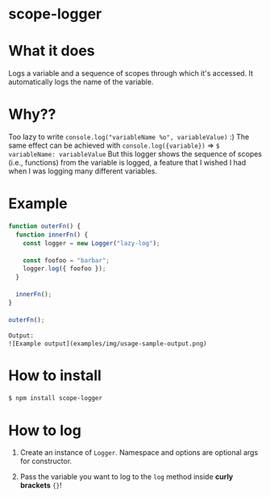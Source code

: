 # scope-logger

# What it does

Logs a variable and a sequence of scopes through which it's accessed. It automatically logs the name of the variable.

# Why??

Too lazy to write `console.log("variableName %o", variableValue)` :)
The same effect can be achieved with `console.log({variable})` => `$ variableName: variableValue`
But this logger shows the sequence of scopes (i.e., functions) from the variable is logged, a feature that I wished I had when I was logging many different variables.

# Example

```javascript
function outerFn() {
  function innerFn() {
    const logger = new Logger("lazy-log");

    const foofoo = "barbar";
    logger.log({ foofoo });
  }

  innerFn();
}

outerFn();
```

    Output:
    ![Example output](examples/img/usage-sample-output.png)

# How to install

`$ npm install scope-logger`

# How to log

1. Create an instance of `Logger`. Namespace and options are optional args for constructor.

2. Pass the variable you want to log to the `log` method inside **curly brackets** `{}`!
